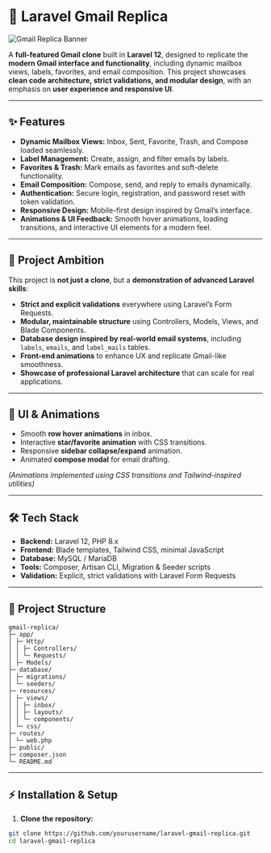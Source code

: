 # 📧 Laravel Gmail Replica

![Gmail Replica Banner](https://img.shields.io/badge/Project-Laravel%20Gmail%20Replica-blueviolet)  

A **full-featured Gmail clone** built in **Laravel 12**, designed to replicate the **modern Gmail interface and functionality**, including dynamic mailbox views, labels, favorites, and email composition. This project showcases **clean code architecture, strict validations, and modular design**, with an emphasis on **user experience and responsive UI**.  

---

## ✨ Features

- **Dynamic Mailbox Views:** Inbox, Sent, Favorite, Trash, and Compose loaded seamlessly.  
- **Label Management:** Create, assign, and filter emails by labels.  
- **Favorites & Trash:** Mark emails as favorites and soft-delete functionality.  
- **Email Composition:** Compose, send, and reply to emails dynamically.  
- **Authentication:** Secure login, registration, and password reset with token validation.  
- **Responsive Design:** Mobile-first design inspired by Gmail’s interface.  
- **Animations & UI Feedback:** Smooth hover animations, loading transitions, and interactive UI elements for a modern feel.  

---

## 🚀 Project Ambition

This project is **not just a clone**, but a **demonstration of advanced Laravel skills**:  

- **Strict and explicit validations** everywhere using Laravel’s Form Requests.  
- **Modular, maintainable structure** using Controllers, Models, Views, and Blade Components.  
- **Database design inspired by real-world email systems**, including `labels`, `emails`, and `label_mails` tables.  
- **Front-end animations** to enhance UX and replicate Gmail-like smoothness.  
- **Showcase of professional Laravel architecture** that can scale for real applications.  

---

## 🎨 UI & Animations

- Smooth **row hover animations** in inbox.  
- Interactive **star/favorite animation** with CSS transitions.  
- Responsive **sidebar collapse/expand** animation.  
- Animated **compose modal** for email drafting.  

*(Animations implemented using CSS transitions and Tailwind-inspired utilities)*  

---

## 🛠️ Tech Stack

- **Backend:** Laravel 12, PHP 8.x  
- **Frontend:** Blade templates, Tailwind CSS, minimal JavaScript  
- **Database:** MySQL / MariaDB  
- **Tools:** Composer, Artisan CLI, Migration & Seeder scripts  
- **Validation:** Explicit, strict validations with Laravel Form Requests  

---

## 📂 Project Structure
```
gmail-replica/
├─ app/
│ ├─ Http/
│ │ ├─ Controllers/
│ │ └─ Requests/
│ ├─ Models/
├─ database/
│ ├─ migrations/
│ └─ seeders/
├─ resources/
│ ├─ views/
│ │ ├─ inbox/
│ │ ├─ layouts/
│ │ └─ components/
│ └─ css/
├─ routes/
│ └─ web.php
├─ public/
├─ composer.json
└─ README.md
```

---

## ⚡ Installation & Setup

1. **Clone the repository:**

```bash
git clone https://github.com/yourusername/laravel-gmail-replica.git
cd laravel-gmail-replica

